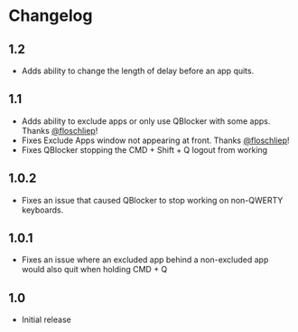 # Changelog

## 1.2

- Adds ability to change the length of delay before an app quits.

## 1.1

- Adds ability to exclude apps or only use QBlocker with some apps. Thanks [@floschliep](https://github.com/floschliep)!
- Fixes Exclude Apps window not appearing at front. Thanks [@floschliep](https://github.com/floschliep)!
- Fixes QBlocker stopping the CMD + Shift + Q logout from working

## 1.0.2

- Fixes an issue that caused QBlocker to stop working on non-QWERTY keyboards.

## 1.0.1

- Fixes an issue where an excluded app behind a non-excluded app would also quit when holding CMD + Q

## 1.0

- Initial release
